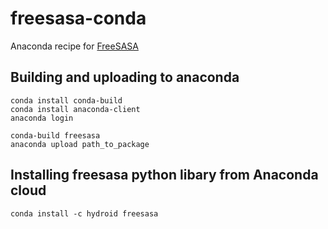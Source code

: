 # freesasa-conda
Anaconda recipe for [FreeSASA](https://freesasa.github.io)


## Building and uploading to anaconda
```
conda install conda-build
conda install anaconda-client
anaconda login

conda-build freesasa
anaconda upload path_to_package
```


## Installing freesasa python libary from Anaconda cloud

```
conda install -c hydroid freesasa
```

